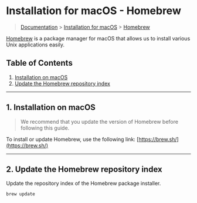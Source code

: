 # Installation for macOS - Homebrew

> [Documentation](./../../readme.md) > [Installation for macOS](./../readme.md) > [Homebrew](./homebrew.md)

[Homebrew](https://brew.sh/) is a package manager for macOS that allows us to install various Unix applications easily.

## Table of Contents
1. [Installation on macOS](#markdown-header-1-installation-on-macos)
2. [Update the Homebrew repository index](#markdown-header-2-update-the-homebrew-repository-index)

---

## 1. Installation on macOS

> We recommend that you update the version of Homebrew before following this guide.

To install or update Homebrew, use the following link: [https://brew.sh/](https://brew.sh/)

---

## 2. Update the Homebrew repository index

Update the repository index of the Homebrew package installer.

```bash
brew update
```
